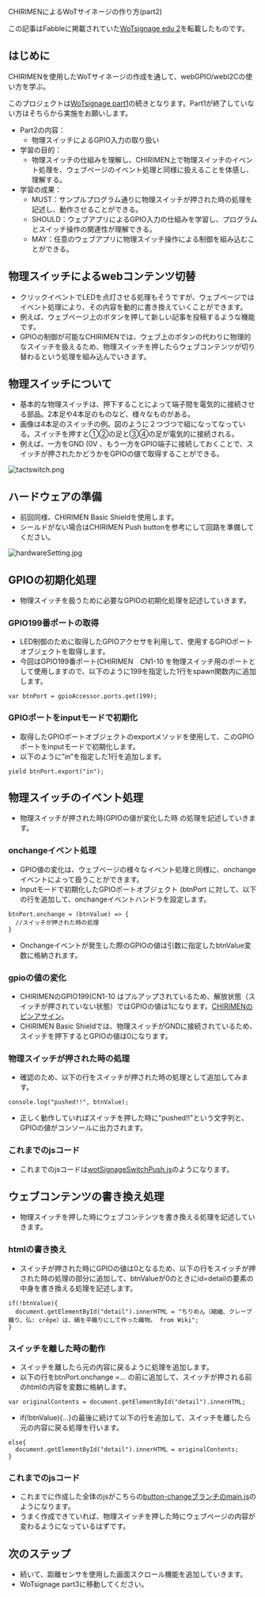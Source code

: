 CHIRIMENによるWoTサイネージの作り方(part2)

この記事はFabbleに掲載されていた[WoTsignage edu 2](http://fabble.cc/chirimenedu/wotsignage-edu2)を転載したものです。

## はじめに
CHIRIMENを使用したWoTサイネージの作成を通して、webGPIO/webI2Cの使い方を学ぶ。

このプロジェクトは[WoTsignage part1](https://github.com/naokisekiguchi/WoTsignageText/blob/master/chirimenWotSignage1.md)の続きとなります。Part1が終了していない方はそちらから実施をお願いします。


* Part2の内容： 
	* 物理スイッチによるGPIO入力の取り扱い 
* 学習の目的： 
	* 物理スイッチの仕組みを理解し、CHIRIMEN上で物理スイッチのイベント処理を、ウェブページのイベント処理と同様に扱えることを体感し、理解する。 
* 学習の成果： 
	* MUST：サンプルプログラム通りに物理スイッチが押された時の処理を記述し、動作させることができる。 
	* SHOULD：ウェブアプリによるGPIO入力の仕組みを学習し、プログラムとスイッチ操作の関連性が理解できる。 
	* MAY：任意のウェブアプリに物理スイッチ操作による制御を組み込むことができる。

## 物理スイッチによるwebコンテンツ切替
* クリックイベントでLEDを点灯させる処理もそうですが、ウェブページではイベント処理により、その内容を動的に書き換えていくことができます。
* 例えば、ウェブページ上のボタンを押して新しい記事を投稿するような機能です。
* GPIOの制御が可能なCHIRIMENでは、ウェブ上のボタンの代わりに物理的なスイッチを扱えるため、物理スイッチを押したらウェブコンテンツが切り替わるという処理を組み込んでいきます。

## 物理スイッチについて
* 基本的な物理スイッチは、押下することによって端子間を電気的に接続させる部品。2本足や4本足のものなど、様々なものがある。
* 画像は4本足のスイッチの例。図のように２つづつで組になってなっている。スイッチを押すと①②の足と③④の足が電気的に接続される。
* 例えば、一方をGND (0V 、もう一方をGPIO端子に接続しておくことで、スイッチが押されたかどうかをGPIOの値で取得することができる。

![tactswitch.png](https://github.com/naokisekiguchi/WoTsignageText/raw/master/images/tactswitch.png "tactswitch.png")


## ハードウェアの準備
* 前回同様、CHIRIMEN Basic Shieldを使用します。
* シールドがない場合はCHIRIMEN Push buttonを参考にして回路を準備してください。

![hardwareSetting.jpg](https://github.com/naokisekiguchi/WoTsignageText/raw/master/images/hardwareSetting.jpg "hardwareSetting.jpg")


## GPIOの初期化処理
* 物理スイッチを扱うために必要なGPIOの初期化処理を記述していきます。

### GPIO199番ポートの取得
* LED制御のために取得したGPIOアクセサを利用して、使用するGPIOポートオブジェクトを取得します。
* 今回はGPIO199番ポート(CHIRIMEN　CN1-10 を物理スイッチ用のポートとして使用しますので、以下のように199を指定した1行をspawn関数内に追加します。

```
var btnPort = gpioAccessor.ports.get(199);
```

### GPIOポートをinputモードで初期化
* 取得したGPIOポートオブジェクトのexportメソッドを使用して、このGPIOポートをinputモードで初期化します。
* 以下のように”in”を指定した1行を追加します。

```
yield btnPort.export("in");
```

## 物理スイッチのイベント処理
* 物理スイッチが押された時(GPIOの値が変化した時 の処理を記述していきます。

### onchangeイベント処理
* GPIO値の変化は、ウェブベージの様々なイベント処理と同様に、onchangeイベントによって扱うことができます。
* Inputモードで初期化したGPIOポートオブジェクト (btnPort に対して、以下の行を追加して、onchangeイベントハンドラを設定します。

```
btnPort.onchange = (btnValue) => {
  //スイッチが押された時の処理
}
```

* Onchangeイベントが発生した際のGPIOの値は引数に指定したbtnValue変数に格納されます。

### gpioの値の変化
* CHIRIMENのGPIO199(CN1-10 はプルアップされているため、解放状態（スイッチが押されていない状態）ではGPIOの値は1になります。[CHIRIMENのピンアサイン](https://chirimen.org/docs/ja/board_connectors.html)。
* CHIRIMEN Basic Shieldでは、物理スイッチがGNDに接続されているため、スイッチを押下するとGPIOの値は0になります。

### 物理スイッチが押された時の処理
* 確認のため、以下の行をスイッチが押された時の処理として追加してみます。

```
console.log("pushed!!", btnValue);
```

* 正しく動作していればスイッチを押した時に"pushed!!"という文字列と、GPIOの値がコンソールに出力されます。

### これまでのjsコード
* これまでのjsコードは[wotSignageSwitchPush.js](https://github.com/naokisekiguchi/WoTsignageText/blob/master/js/wotSignageSwitchPush.js)のようになります。

## ウェブコンテンツの書き換え処理
* 物理スイッチを押した時にウェブコンテンツを書き換える処理を記述していきます。

### htmlの書き換え
* スイッチが押された時にGPIOの値は0となるため、以下の行をスイッチが押された時の処理の部分に追加して、btnValueが0のときにid=detailの要素の中身を書き換える処理を記述します。

```
if(!btnValue){
  document.getElementById("detail").innerHTML = "ちりめん（縮緬、クレープ織り、仏: crêpe）は、絹を平織りにして作った織物。 from Wiki";
}
```

### スイッチを離した時の動作
* スイッチを離したら元の内容に戻るように処理を追加します。
* 以下の行をbtnPort.onchange =… の前に追加して、スイッチが押される前のhtmlの内容を変数に格納します。

```
var originalContents = document.getElementById("detail").innerHTML;
```

* if(!btnValue){...}の最後に続けて以下の行を追加して、スイッチを離したら元の内容に戻る処理を行います。

```
else{
  document.getElementById("detail").innerHTML = originalContents;
}
```

### これまでのjsコード
* これまでに作成した全体のjsがこちらの[button-changeブランチのmain.js](https://github.com/naokisekiguchi/WoTSignage/blob/button-change/js/main.js)のようになります。
* うまく作成できていれば、物理スイッチを押した時にウェブページの内容が変わるようになっているはずです。

## 次のステップ
* 続いて、距離センサを使用した画面スクロール機能を追加していきます。
* WoTsignage part3に移動してください。

